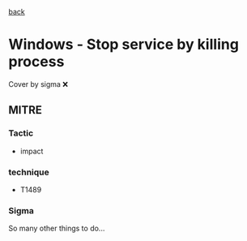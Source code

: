 [back](../index.md)
# Windows - Stop service by killing process
Cover by sigma :x: 

## MITRE
### Tactic
  - impact

### technique
  - T1489

### Sigma

 So many other things to do...